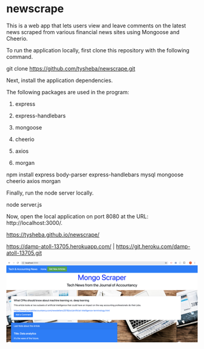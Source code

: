 # newscrape

This is a web app that lets users view and leave comments on the latest news scraped from various financial news sites using Mongoose and Cheerio. 

To run the application locally, first clone this repository with the following command.

git clone https://github.com/tysheba/newscrape.git

Next, install the application dependencies.

The following packages are used in the program:
   1. express

   2. express-handlebars

   3. mongoose

   4. cheerio

   5. axios
   6. morgan
   
npm install express body-parser express-handlebars mysql mongoose cheerio axios morgan

Finally, run the node server locally.

node server.js

Now, open the local application on port 8080 at the URL: http://localhost:3000/. 


 https://tysheba.github.io/newscrape/

 https://damp-atoll-13705.herokuapp.com/ | https://git.heroku.com/damp-atoll-13705.git

 <img src="/public/Images/NewScrapeSS.png">
